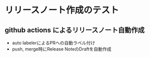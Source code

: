 # リリースノート作成のテスト

## github actions によるリリースノート自動作成

- auto labelerによるPRへの自動ラベル付け
- push, merge時にRelease NoteのDraftを自動作成
